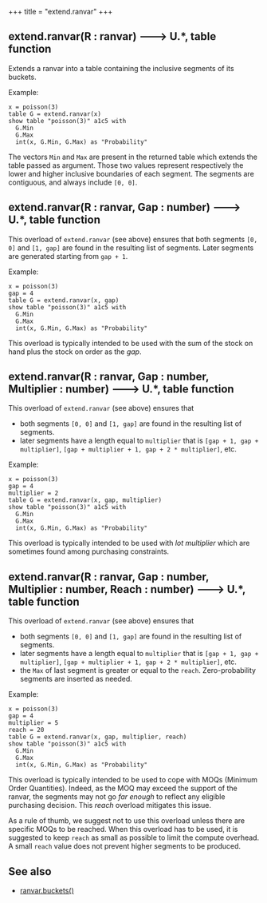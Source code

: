 +++
title = "extend.ranvar"
+++

## extend.ranvar(R : ranvar) 🡒 U.*, table function

Extends a ranvar into a table containing the inclusive segments of its buckets.

Example: 

```envision
x = poisson(3)
table G = extend.ranvar(x)
show table "poisson(3)" a1c5 with
  G.Min
  G.Max
  int(x, G.Min, G.Max) as "Probability"
```

The vectors `Min` and `Max` are present in the returned table which extends the table passed as argument. Those two values represent respectively the lower and higher inclusive boundaries of each segment. The segments are contiguous, and always include `[0, 0]`.

## extend.ranvar(R : ranvar, Gap : number) 🡒 U.*, table function

This overload of `extend.ranvar` (see above) ensures that both segments `[0, 0]` and `[1, gap]` are found in the resulting list of segments. Later segments are generated starting from `gap + 1`.

Example:

```envision
x = poisson(3)
gap = 4
table G = extend.ranvar(x, gap)
show table "poisson(3)" a1c5 with
  G.Min
  G.Max
  int(x, G.Min, G.Max) as "Probability"
```

This overload is typically intended to be used with the sum of the stock on hand plus the stock on order as the _gap_.

## extend.ranvar(R : ranvar, Gap : number, Multiplier : number) 🡒 U.*, table function

This overload of `extend.ranvar` (see above) ensures that

* both segments `[0, 0]` and `[1, gap]` are found in the resulting list of segments.
* later segments have a length equal to `multiplier` that is `[gap + 1, gap + multiplier]`, `[gap + multiplier + 1, gap + 2 * multiplier]`, etc.

Example:

```envision
x = poisson(3)
gap = 4
multiplier = 2
table G = extend.ranvar(x, gap, multiplier)
show table "poisson(3)" a1c5 with
  G.Min
  G.Max
  int(x, G.Min, G.Max) as "Probability"
```

This overload is typically intended to be used with _lot multiplier_ which are sometimes found among purchasing constraints.

## extend.ranvar(R : ranvar, Gap : number, Multiplier : number, Reach : number) 🡒 U.*, table function

This overload of `extend.ranvar` (see above) ensures that

* both segments `[0, 0]` and `[1, gap]` are found in the resulting list of segments.
* later segments have a length equal to `multiplier` that is `[gap + 1, gap + multiplier]`, `[gap + multiplier + 1, gap + 2 * multiplier]`, etc.
* the `Max` of last segment is greater or equal to the `reach`. Zero-probability segments are inserted as needed.

Example:

```envision
x = poisson(3)
gap = 4
multiplier = 5
reach = 20
table G = extend.ranvar(x, gap, multiplier, reach)
show table "poisson(3)" a1c5 with
  G.Min
  G.Max
  int(x, G.Min, G.Max) as "Probability"
```

This overload is typically intended to be used to cope with MOQs (Minimum Order Quantities). Indeed, as the MOQ may exceed the support of the ranvar, the segments may not go _far enough_ to reflect any eligible purchasing decision. This _reach_ overload mitigates this issue.

As a rule of thumb, we suggest not to use this overload unless there are specific MOQs to be reached. When this overload has to be used, it is suggested to keep `reach` as small as possible to limit the compute overhead. A small `reach` value does not prevent higher segments to be produced.

## See also

* [ranvar.buckets()](../../pqr/ranvar.buckets/)
